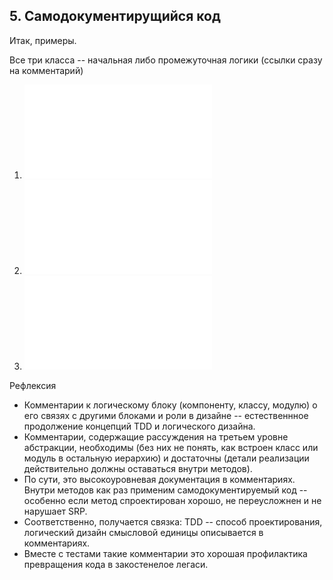 ## 5. Самодокументирущийся код

Итак, примеры.

Все три класса -- начальная либо промежуточная логики
(ссылки сразу на комментарий)
1. ![Класс множества точек](points1.py#L8)
2. ![Класс блоков постпроцессора](blocks.py#L10)
3. ![Класс обертки компас-приложения](kompas_base.py#L6)

Рефлексия
- Комментарии к логическому блоку (компоненту, классу, модулю) о его связях с другими блоками и роли в дизайне -- естественнное продолжение концепций TDD и логического дизайна.
- Комментарии, содержащие рассуждения на третьем уровне абстракции,  необходимы (без них не понять, как встроен класс или модуль в остальную иерархию) и достаточны (детали реализации действительно должны оставаться внутри методов).
- По сути, это высокоуровневая документация в комментариях. Внутри методов как раз применим самодокументируемый код -- особенно если метод спроектирован хорошо, не переусложнен и не нарушает SRP.
- Соответственно, получается связка: TDD -- способ проектирования, логический дизайн смысловой единицы описывается в комментариях.
- Вместе с тестами такие комментарии это хорошая профилактика превращения кода в закостенелое легаси.
